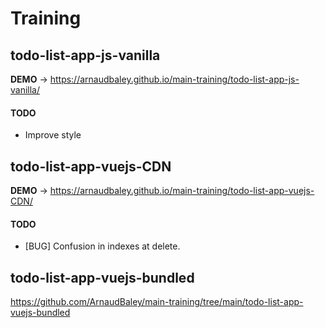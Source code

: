 # Training

## todo-list-app-js-vanilla

**DEMO** -> https://arnaudbaley.github.io/main-training/todo-list-app-js-vanilla/

#### TODO

- Improve style


## todo-list-app-vuejs-CDN

**DEMO** -> https://arnaudbaley.github.io/main-training/todo-list-app-vuejs-CDN/

#### TODO

- [BUG] Confusion in indexes at delete.


## todo-list-app-vuejs-bundled

https://github.com/ArnaudBaley/main-training/tree/main/todo-list-app-vuejs-bundled
